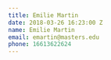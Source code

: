 ```yaml
---
title: Emilie Martin
date: 2018-03-26 16:23:00 Z
name: Emilie Martin
email: emartin@masters.edu
phone: 16613622624
---
```


